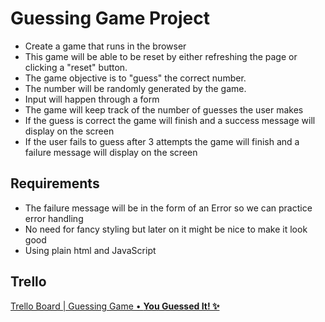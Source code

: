 # Guessing Game Project

-  Create a game that runs in the browser
- This game will be able to be reset by either refreshing the page or clicking a "reset" button.
- The game objective is to "guess" the correct number.
- The number will be randomly generated by the game.
- Input will happen through a form
- The game will keep track of the number of guesses the user makes
- If the guess is correct the game will finish and a success message will display on the screen
- If the user fails to guess after 3 attempts the game will finish and a failure message will display on the screen

## Requirements

- The failure message will be in the form of an Error so we can practice error handling
- No need for fancy styling but later on it might be nice to make it look good
- Using plain html and JavaScript

## Trello
[Trello Board | Guessing Game • <b> You Guessed It! ✨ </b>](https://trello.com/b/uL12qyDj/you-guessed-it)